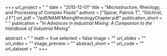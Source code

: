 +++
url_project = " "
date = "2015-12-01"
title = "Microstructure, Rheology, and Processing of Complex Fluids"
authors = ["Spicer, Patrick T", "Gilchrist, J F"]
url_pdf = "/pdf/NAMFMixingRheologyChapter.pdf"
publication_short = " "
publication = "In *Advances in Industrial Mixing: A Companion to the Handbook of Industrial Mixing*"

abstract = " "
math = true
selected = false
image = ""
url_slides = ""
url_video = ""
image_preview = ""
abstract_short = ""
url_code = ""
url_dataset = ""
+++